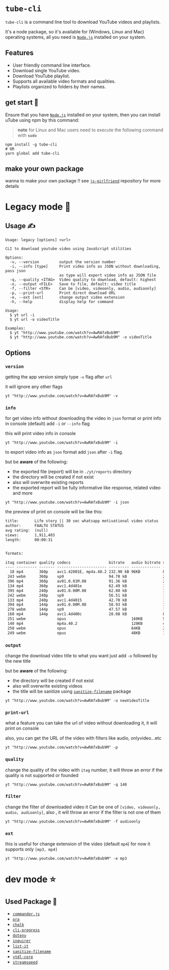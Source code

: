 
# `tube-cli`

`tube-cli` is a command line tool to download YouTube videos and playlists.

It's a node package, so it's available for (Windows, Linux and Mac) operating systems, all you need is [`Node.js`](https://nodejs.org/en/) installed on your system.

## Features

- User friendly command line interface.
- Download single YouTube video.
- Download YouTube playlist.
- Supports all available video formats and qualities.
- Playlists organized to folders by their names.

## get start 🌠

Ensure that you have [`Node.js`](https://nodejs.org/en/) installed on your system, then you can install uTube using npm by this command:

> **note** for Linux and Mac users need to execute the following command with **`sudo`**

```shell
npm install -g tube-cli
# OR
yarn global add tube-cli
```

## make your own package

wanna to make your own package !! see [`js-girlfriend`](https://github.com/Mohammed-Taysser/js-girlfriend) repository for more details

# Legacy mode 🤖

## Usage ✍️

```text
Usage: legacy [options] <url>

CLI to download youtube video using JavaScript utilities

Options:
  -v, --version         output the version number
  -i, --info [type]     Print video info as JSON without downloading, pass json
                        as type will export video info as JSON file
  -q, --quality <ITAG>  Video quality to download, default: highest
  -o, --output <FILE>   Save to file, default: video title
  -f, --filter <STR>    Can be [video, videoonly, audio, audioonly]
  -p, --print-url       Print direct download URL
  -e, --ext [ext]       change output video extension
  -h, --help            display help for command

Usage:
  $ yt url -i
  $ yt url -o videoTitle

Examples:
  $ yt "http://www.youtube.com/watch?v=AwRAfxBub9M"
  $ yt "http://www.youtube.com/watch?v=AwRAfxBub9M" -o videoTitle
```

## Options

### `version`

getting the app version simply type `-v` flag after `url`

it will ignore any other flags

```shell
yt "http://www.youtube.com/watch?v=AwRAfxBub9M" -v
```

### `info`

for get video info without downloading the video in `json` format or print info in console (default) add `-i` or `--info` flag

this will print video info in console

```shell
yt "http://www.youtube.com/watch?v=AwRAfxBub9M" -i
```

to export video info as `json` format add `json` after `-i` flag.

but be **aware** of the following:

- the exported file (report) will be in `./yt/reports` directory
- the directory will be created if not exist
- also will overwrite existing reports
- the exported report will be fully informative like response, related video and more

```shell
yt "http://www.youtube.com/watch?v=AwRAfxBub9M" -i json
```

the preview of print on console will be like this:

```txt
title:       Life story || 30 sec whatsapp motivational video status
author:      FAALTU STATUS                                          
avg rating:  (null)                                                 
views:       1,911,403                                              
length:      00:00:31                                               


formats:

itag container quality codecs                 bitrate   audio bitrate size     
---- --------- ------- ---------------------- --------- ------------- ---------
  18 mp4       360p    avc1.42001E, mp4a.40.2 232.90 kB 96KB          893.76 kB
 243 webm      360p    vp9                    94.78 kB                278.91 kB
 396 mp4       360p    av01.0.01M.08          91.36 kB                275.50 kB
 134 mp4       360p    avc1.4d401e            62.49 kB                175.55 kB
 395 mp4       240p    av01.0.00M.08          62.80 kB                190.99 kB
 242 webm      240p    vp9                    56.51 kB                167.78 kB
 133 mp4       240p    avc1.4d4015            42.70 kB                122.24 kB
 394 mp4       144p    av01.0.00M.08          58.93 kB                190.85 kB
 278 webm      144p    vp9                    47.57 kB                158.64 kB
 160 mp4       144p    avc1.4d400c            28.08 kB                81.77 kB 
 251 webm              opus                             160KB         524.53 kB
 140 mp4               mp4a.40.2                        128KB         488.10 kB
 250 webm              opus                             64KB          258.95 kB
 249 webm              opus                             48KB          194.91 kB
```

### `output`

change the download video title to what you want just add `-o` followed by the new title

but be **aware** of the following:

- the directory will be created if not exist
- also will overwrite existing videos
- the title will be sanitize using [`sanitize-filename`](https://www.npmjs.com/package/sanitize-filename) package

```shell
yt "http://www.youtube.com/watch?v=AwRAfxBub9M" -o newVideoTitle
```

### `print-url`

what a feature you can take the url of video without downloading it, it will print on console

also, you can get the URL of the video with filters like audio, onlyvideo...etc

```shell
yt "http://www.youtube.com/watch?v=AwRAfxBub9M" -p
```

### `quality`

change the quality of the video with `itag` number, it will throw an error if the quality is not supported or founded

```shell
yt "http://www.youtube.com/watch?v=AwRAfxBub9M" -q 140
```

### `filter`

change the filter of downloaded video it Can be one of `[video, videoonly, audio, audioonly]`, also , it will throw an error if the filter is not one of them

```shell
yt "http://www.youtube.com/watch?v=AwRAfxBub9M" -f audioonly
```

### `ext`

this is useful for change extension of the video (default `mp4`) for now it supports only `[mp3, mp4]`

```shell
yt "http://www.youtube.com/watch?v=AwRAfxBub9M" -e mp3
```

# dev mode ⭐

## Used Package 🧰

- [`commander.js`](https://github.com/tj/commander.js)
- [`ora`](https://www.npmjs.com/package/ora)
- [`chalk`](https://www.npmjs.com/package/chalk)
- [`cli-progress`](https://www.npmjs.com/package/cli-progress)
- [`dotenv`](https://www.npmjs.com/package/dotenv)
- [`inquirer`](https://www.npmjs.com/package/inquirer)
- [`list-it`](https://www.npmjs.com/package/list-it)
- [`sanitize-filename`](https://www.npmjs.com/package/sanitize-filename)
- [`ytdl-core`](https://www.npmjs.com/package/ytdl-core)
- [`streamspeed`](https://www.npmjs.com/package/streamspeed)
